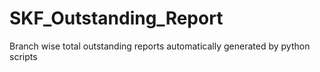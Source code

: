 # SKF_Outstanding_Report
Branch wise total outstanding reports automatically generated by python scripts 
